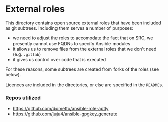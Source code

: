 # External roles

This directory contains open source external roles that have been included as git subtrees. Including them serves a number of purposes:

* we need to adjust the roles to accomodate the fact that on SRC, we presently cannot use FQDNs to specify Ansible modules
* it allows us to remove files from the external roles that we don't need (e.g. `.gitlab`)
* it gives us control over code that is executed

For these reasons, some subtrees are created from forks of the roles (see below).

Licences are included in the directories, or else are specified in the `README`s.

### Repos utilized

* https://github.com/dometto/ansible-role-aptly
* https://github.com/juju4/ansible-gpgkey_generate
